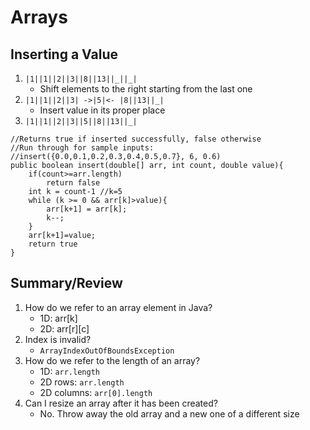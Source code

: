 # Arrays
## Inserting a Value
1) `|1||1||2||3||8||13||_||_|`
    - Shift elements to the right starting from the last one
2) `|1||1||2||3| ->|5|<- |8||13||_|`
    - Insert value in its proper place
3) `|1||1||2||3||5||8||13||_|`

```
//Returns true if inserted successfully, false otherwise
//Run through for sample inputs:
//insert({0.0,0.1,0.2,0.3,0.4,0.5,0.7}, 6, 0.6)
public boolean insert(double[] arr, int count, double value){
    if(count>=arr.length)
        return false
    int k = count-1 //k=5
    while (k >= 0 && arr[k]>value){
        arr[k+1] = arr[k];
        k--;
    }
    arr[k+1]=value;
    return true
}
```
## Summary/Review
1) How do we refer to an array element in Java?
    - 1D: arr[k]
    - 2D: arr[r][c]
2) Index is invalid?
    - `ArrayIndexOutOfBoundsException`
3) How do we refer to the length of an array?
    - 1D: `arr.length`
    - 2D rows: `arr.length`
    - 2D columns: `arr[0].length`
4) Can I resize an array after it has been created?
    - No. Throw away the old array and a new one of a different size